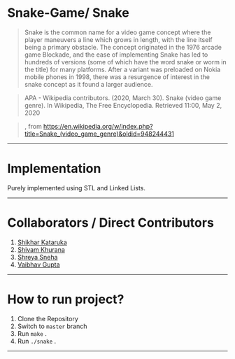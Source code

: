# Snake-Game/ Snake

> Snake is the common name for a video game concept where the player maneuvers a line which grows in length, with the line itself being a primary obstacle. The concept originated in the 1976 arcade game Blockade, and the ease of implementing Snake has led to hundreds of versions (some of which have the word snake or worm in the title) for many platforms. After a variant was preloaded on Nokia mobile phones in 1998, there was a resurgence of interest in the snake concept as it found a larger audience. 

> APA - Wikipedia contributors. (2020, March 30). Snake (video game genre). In Wikipedia, The Free Encyclopedia. Retrieved
> 11:00, May 2, 2020

> , from https://en.wikipedia.org/w/index.php?title=Snake_(video_game_genre)&oldid=948244431

---

# Implementation

Purely implemented using STL and Linked Lists.

---

# Collaborators / Direct Contributors
1) [Shikhar Kataruka](https://github.com/shikhar9820)
2) [Shivam Khurana](https://github.com/SeeBoom)
3) [Shreya Sneha](https://github.com/shreyasneha29)
4) [Vaibhav Gupta](https://github.com/VARoDeK)

---

# How to run project?

1) Clone the Repository
2) Switch to `master` branch
3) Run `make` .
4) Run `./snake` .

---